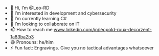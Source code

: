 - 👋 Hi, I’m @Leo-RD
- 👀 I’m interested in development and cybersecurity
- 🌱 I’m currently learning C#
- 💞️ I’m looking to collaborate on IT
- 📫 How to reach me www.linkedin.com/in/léopold-roux-decorzent-1a83ba2b3
- 😄 Pronouns: he/him
- ⚡ Fun fact: Engravings. Give you no tactical advantages whatsoever

<!---
Leo-RD/Leo-RD is a ✨ special ✨ repository because its `README.md` (this file) appears on your GitHub profile.
You can click the Preview link to take a look at your changes.
--->
